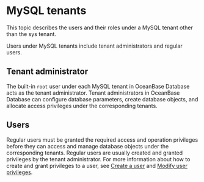 # MySQL tenants

This topic describes the users and their roles under a MySQL tenant other than the sys tenant.

Users under MySQL tenants include tenant administrators and regular users.

## Tenant administrator

The built-in `root` user under each MySQL tenant in OceanBase Database acts as the tenant administrator. Tenant administrators in OceanBase Database can configure database parameters, create database objects, and allocate access privileges under the corresponding tenants.

## Users

Regular users must be granted the required access and operation privileges before they can access and manage database objects under the corresponding tenants. Regular users are usually created and granted privileges by the tenant administrator. For more information about how to create and grant privileges to a user, see [Create a user](../3.mysql-mode/1.create-user-of-mysql-mode.md) and [Modify user privileges](../3.mysql-mode/5.modify-user-permissions-of-mysql-mode.md).
